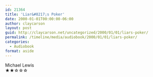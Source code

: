 ```yaml
---
id: 21364
title: 'Liar&#8217;s Poker'
date: 2000-01-01T00:00:00-06:00
author: claycarson
layout: post
guid: http://claycarson.net/uncategorized/2000/01/01/liars-poker/
permalink: /timeline/media/audiobook/2000/01/01/liars-poker/
categories:
  - Audiobook
format: aside
---
```

<div class="media-details"></div>

<div class="media-creator">Michael   Lewis</div>

<div class="media-rating">★★☆☆☆</div>